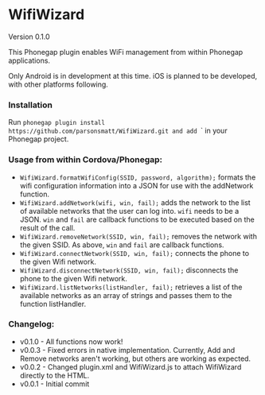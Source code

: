 # WifiWizard

Version 0.1.0

This Phonegap plugin enables WiFi management from within Phonegap applications. 

Only Android is in development at this time. iOS is planned to be developed, with other platforms following.

### Installation

Run `phonegap plugin install https://github.com/parsonsmatt/WifiWizard.git and add `<script src="WifiWizard.js"></script>` in your Phonegap project.

### Usage from within Cordova/Phonegap:

* `WifiWizard.formatWifiConfig(SSID, password, algorithm);` formats the wifi configuration information into a JSON for use with the addNetwork function.
* `WifiWizard.addNetwork(wifi, win, fail);` adds the network to the list of available networks that the user can log into. `wifi` needs to be a JSON. `win` and `fail` are callback functions to be executed based on the result of the call.
* `WifiWizard.removeNetwork(SSID, win, fail);` removes the network with the given SSID. As above, `win` and `fail` are callback functions.
* `WifiWizard.connectNetwork(SSID, win, fail);` connects the phone to the given Wifi network. 
* `WifiWizard.disconnectNetwork(SSID, win, fail);` disconnects the phone to the given Wifi network. 
* `WifiWizard.listNetworks(listHandler, fail);` retrieves a list of the available networks as an array of strings and passes them to the function listHandler.

### Changelog:

* v0.1.0 - All functions now work!
* v0.0.3 - Fixed errors in native implementation. Currently, Add and Remove networks aren't working, but others are working as expected.
* v0.0.2 - Changed plugin.xml and WifiWizard.js to attach WifiWizard directly to the HTML. 
* v0.0.1 - Initial commit
